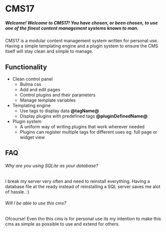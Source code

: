 # CMS17
##### Welcome! Welcome to CMS17! You have chosen, or been chosen, to use one of the finest content management systems known to man.

CMS17 is a modular content management system written for personal use. Having a simple templating engine and a plugin system to ensure the CMS itself will stay clean and simple to manage.

## Functionality
* Clean control panel
  * Bulma css
  * Add and edit pages
  * Control plugins and their parameters
  * Manage template variables
* Templating engine
  * Use tags to display data **@tagName@**
  * Display plugins with predefined tags **@pluginDefinedName@**
* Plugin system
  * A uniform way of writing plugins that work wherever needed
  * Plugins can register multiple tags for different uses eg. full page or widget view

## FAQ
###### Why are you using SQLite as your database?
  I break my server very often and need to reinstall everything. Having a database file at the ready instead of reinstalling a SQL server saves me alot of hassle. :)
###### Will I be able to use this cms?
  Ofcourse! Even tho this cms is for personal use its my intention to make this cms as simple as possible to use and extend for others.
